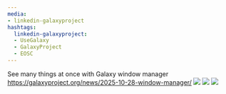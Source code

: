```yaml
---
media:
- linkedin-galaxyproject
hashtags:
  linkedin-galaxyproject:
  - UseGalaxy
  - GalaxyProject
  - EOSC
---
```

See many things at once with Galaxy window manager
https://galaxyproject.org/news/2025-10-28-window-manager/
![](https://galaxyproject.org/assets/static/washing-windows.209aa28.d8fb8f2bd01418a4dade65f16d9015f4.png)
![](https://galaxyproject.org/assets/static/window_manager.80ca9ab.bee8ddd26df88642f0ab5fe7fc3097e9.svg)
![](https://galaxyproject.org/assets/static/wm.0a64142.dfde6fba58f18b2603f5a7c1389c354c.png)